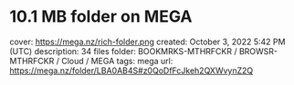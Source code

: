 # 10.1 MB folder on MEGA

cover: https://mega.nz/rich-folder.png
created: October 3, 2022 5:42 PM (UTC)
description: 34 files
folder: BOOKMRKS-MTHRFCKR / BROWSR-MTHRFCKR / Cloud / MEGA
tags: mega
url: https://mega.nz/folder/LBA0AB4S#z0QoDfFcJkeh2QXWvynZ2Q